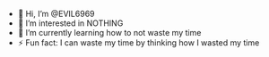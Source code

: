 - 👋 Hi, I’m @EVIL6969
- 👀 I’m interested in NOTHING
- 🌱 I’m currently learning how to not waste my time
- ⚡ Fun fact: I can waste my time by thinking how I wasted my time

<!---
EVIL6969/EVIL6969 is a ✨ special ✨ repository because its `README.md` (this file) appears on your GitHub profile.
You can click the Preview link to take a look at your changes.
--->
